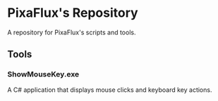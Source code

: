 # PixaFlux's Repository

A repository for PixaFlux's scripts and tools.

## Tools

### ShowMouseKey.exe

A C# application that displays mouse clicks and keyboard key actions.